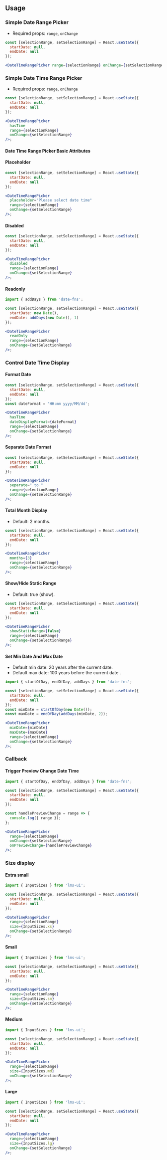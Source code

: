 ## Usage

### Simple Date Range Picker

- Required props: `range`, `onChange`

```jsx
const [selectionRange, setSelectionRange] = React.useState({
  startDate: null,
  endDate: null
});

<DateTimeRangePicker range={selectionRange} onChange={setSelectionRange} />;
```

### Simple Date Time Range Picker

- Required props: `range`, `onChange`

```jsx
const [selectionRange, setSelectionRange] = React.useState({
  startDate: null,
  endDate: null
});

<DateTimeRangePicker
  hasTime
  range={selectionRange}
  onChange={setSelectionRange}
/>;
```

#### Date Time Range Picker Basic Attributes

#### Placeholder

```jsx
const [selectionRange, setSelectionRange] = React.useState({
  startDate: null,
  endDate: null
});

<DateTimeRangePicker
  placeholder="Please select date time"
  range={selectionRange}
  onChange={setSelectionRange}
/>;
```

#### Disabled

```jsx
const [selectionRange, setSelectionRange] = React.useState({
  startDate: null,
  endDate: null
});

<DateTimeRangePicker
  disabled
  range={selectionRange}
  onChange={setSelectionRange}
/>;
```

#### Readonly

```jsx
import { addDays } from 'date-fns';

const [selectionRange, setSelectionRange] = React.useState({
  startDate: new Date(),
  endDate: addDays(new Date(), 1)
});

<DateTimeRangePicker
  readOnly
  range={selectionRange}
  onChange={setSelectionRange}
/>;
```

### Control Date Time Display

#### Format Date

```jsx
const [selectionRange, setSelectionRange] = React.useState({
  startDate: null,
  endDate: null
});
const dateFormat = 'HH:mm yyyy/MM/dd';

<DateTimeRangePicker
  hasTime
  dateDisplayFormat={dateFormat}
  range={selectionRange}
  onChange={setSelectionRange}
/>;
```

#### Separate Date Format

```jsx
const [selectionRange, setSelectionRange] = React.useState({
  startDate: null,
  endDate: null
});

<DateTimeRangePicker
  separate=" to "
  range={selectionRange}
  onChange={setSelectionRange}
/>;
```

#### Total Month Display

- Default: 2 months.

```jsx
const [selectionRange, setSelectionRange] = React.useState({
  startDate: null,
  endDate: null
});

<DateTimeRangePicker
  months={3}
  range={selectionRange}
  onChange={setSelectionRange}
/>;
```

#### Show/Hide Static Range

- Default: true (show).

```jsx
const [selectionRange, setSelectionRange] = React.useState({
  startDate: null,
  endDate: null
});

<DateTimeRangePicker
  showStaticRange={false}
  range={selectionRange}
  onChange={setSelectionRange}
/>;
```

#### Set Min Date And Max Date

- Default min date: 20 years after the current date.
- Default max date: 100 years before the current date .

```jsx
import { startOfDay, endOfDay, addDays } from 'date-fns';

const [selectionRange, setSelectionRange] = React.useState({
  startDate: null,
  endDate: null
});
const minDate = startOfDay(new Date());
const maxDate = endOfDay(addDays(minDate, 2));

<DateTimeRangePicker
  minDate={minDate}
  maxDate={maxDate}
  range={selectionRange}
  onChange={setSelectionRange}
/>;
```

### Callback

#### Trigger Preview Change Date Time

```jsx
import { startOfDay, endOfDay, addDays } from 'date-fns';

const [selectionRange, setSelectionRange] = React.useState({
  startDate: null,
  endDate: null
});

const handlePreviewChange = range => {
  console.log({ range });
};

<DateTimeRangePicker
  range={selectionRange}
  onChange={setSelectionRange}
  onPreviewChange={handlePreviewChange}
/>;
```

### Size display

#### Extra small

```jsx
import { InputSizes } from 'lms-ui';

const [selectionRange, setSelectionRange] = React.useState({
  startDate: null,
  endDate: null
});

<DateTimeRangePicker
  range={selectionRange}
  size={InputSizes.xs}
  onChange={setSelectionRange}
/>;
```

#### Small

```jsx
import { InputSizes } from 'lms-ui';

const [selectionRange, setSelectionRange] = React.useState({
  startDate: null,
  endDate: null
});

<DateTimeRangePicker
  range={selectionRange}
  size={InputSizes.sm}
  onChange={setSelectionRange}
/>;
```

#### Medium

```jsx
import { InputSizes } from 'lms-ui';

const [selectionRange, setSelectionRange] = React.useState({
  startDate: null,
  endDate: null
});

<DateTimeRangePicker
  range={selectionRange}
  size={InputSizes.md}
  onChange={setSelectionRange}
/>;
```

#### Large

```jsx
import { InputSizes } from 'lms-ui';

const [selectionRange, setSelectionRange] = React.useState({
  startDate: null,
  endDate: null
});

<DateTimeRangePicker
  range={selectionRange}
  size={InputSizes.lg}
  onChange={setSelectionRange}
/>;
```
